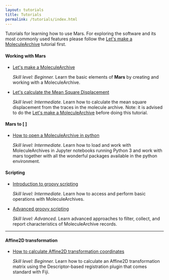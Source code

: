 ```yaml
---
layout: tutorials
title: Tutorials
permalink: /tutorials/index.html
---
```


Tutorials for learning how to use Mars. For exploring the software and its most commonly used features please follow the [Let's make a MoleculeArchive](create-a-Molecule-Archive) tutorial first.

#### Working with Mars
* [Let's make a MoleculeArchive](create-a-Molecule-Archive)

  _Skill level: Beginner._ Learn the basic elements of **Mars** by creating and working with a MoleculeArchive.
* [Let's calculate the Mean Square Displacement](calculate-msd)

  _Skill level: Intermediate._  Learn how to calculate the mean square displacement from the traces in the molecule archive.
  Note: it is advised to do the [Let's make a MoleculeArchive](create-a-Molecule-Archive) before doing this tutorial.

#### Mars to [ ]
* [How to open a MoleculeArchive in python](open-a-Molecule-Archive-in-Python)

  _Skill level: Intermediate._  Learn how to load and work with MoleculeArchives in Jupyter notebooks running Python 3 and work with mars together with all the wonderful packages available in the python environment.

#### Scripting
* [Introduction to groovy scripting](introduction-to-groovy-scripting)

  _Skill level: Intermediate._ Learn how to access and perform basic operations with MoleculeArchives.
* [Advanced groovy scripting](advanced-groovy-scripting)

  _Skill level: Advanced._ Learn advanced approaches to filter, collect, and report characteristics of MoleculeArchive records.

----

#### Affine2D transformation
* [How to calculate Affine2D transformation coordinates](HowToCalculateAffine2D)

  _Skill level: Beginner._ Learn how to calculate an Affine2D transformation matrix using the Descriptor-based registration plugin that comes standard with Fiji.
